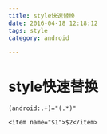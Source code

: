 ```yaml
---
title: style快速替换
date: 2016-04-18 12:18:12
tags: style
category: android

---
```


# style快速替换

    (android:.+)="(.*)"

    <item name="$1">$2</item>
